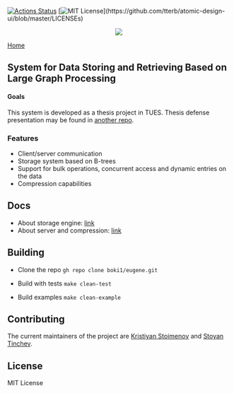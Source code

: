 [![Actions Status](https://github.com/boki1/eugene/actions/workflows/build-and-test.yml/badge.svg)](https://github.com/boki1/eugene/actions/workflows/build-and-test.yml)
[![MIT License](https://img.shields.io/apm/l/atomic-design-ui.svg?)](https://github.com/tterb/atomic-design-ui/blob/master/LICENSEs)

<p align="center">
  <img src="https://user-images.githubusercontent.com/36764968/169560274-bafcc010-04af-4cc4-af92-c8a103d9062b.png" />
</p>

[Home](https://boki1.github.io/eugene/)

<h2>
System for Data Storing and Retrieving Based on Large Graph Processing
</h2>

<h4>Goals</h4>

<p>
  This system is developed as a thesis project in TUES.
  Thesis defense presentation may be found in <a href="https://github.com/boki1/eugene-slides">another repo</a>.
</p>

### Features

- Client/server communication
- Storage system based on B-trees
- Support for bulk operations, concurrent access and dynamic entries on the data
- Compression capabilities

## Docs

- About storage engine: [link](https://drive.google.com/file/d/15jPd7-dYasdh8ZKRDnrNcJCpE7agZUw9/view?usp=sharing)
- About server and compression: [link](https://drive.google.com/file/d/1Yq7Ax58-CievKgJf__unERXR0vCGH8Ps/view?usp=sharing)


## Building

- Clone the repo
`gh repo clone boki1/eugene.git`

- Build with tests
`make clean-test`

- Build examples
`make clean-example`

## Contributing
The current maintainers of the project are [Kristiyan Stoimenov](https://www.linkedin.com/in/kristiyan-stoimenov/) and [Stoyan Tinchev](https://www.linkedin.com/in/stoyan-tinchev-524949208/).

## License
MIT License

